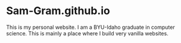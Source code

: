 # Sam-Gram.github.io
This is my personal website. I am a BYU-Idaho graduate in computer science.
This is mainly a place where I build very vanilla websites.

